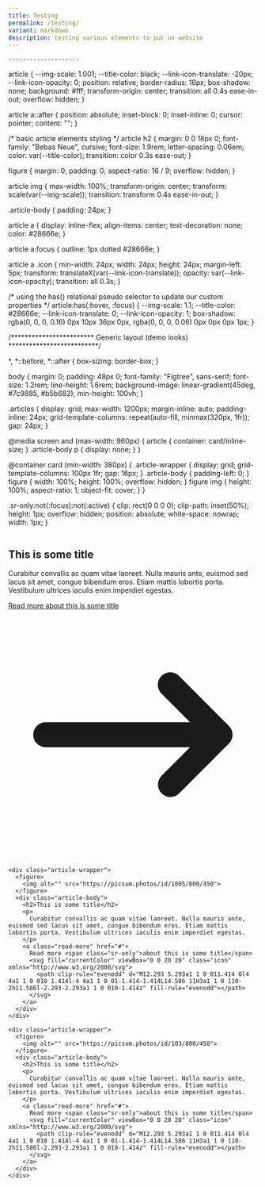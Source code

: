 ```yaml
---
title: Testing
permalink: /testing/
variant: markdown
description: testing various elements to put on website
---
```


	
	--------------------
article {
  --img-scale: 1.001;
  --title-color: black;
  --link-icon-translate: -20px;
  --link-icon-opacity: 0;
  position: relative;
  border-radius: 16px;
  box-shadow: none;
  background: #fff;
  transform-origin: center;
  transition: all 0.4s ease-in-out;
  overflow: hidden;
}

article a::after {
  position: absolute;
  inset-block: 0;
  inset-inline: 0;
  cursor: pointer;
  content: "";
}

/* basic article elements styling */
article h2 {
  margin: 0 0 18px 0;
  font-family: "Bebas Neue", cursive;
  font-size: 1.9rem;
  letter-spacing: 0.06em;
  color: var(--title-color);
  transition: color 0.3s ease-out;
}

figure {
  margin: 0;
  padding: 0;
  aspect-ratio: 16 / 9;
  overflow: hidden;
}

article img {
  max-width: 100%;
  transform-origin: center;
  transform: scale(var(--img-scale));
  transition: transform 0.4s ease-in-out;
}

.article-body {
  padding: 24px;
}

article a {
  display: inline-flex;
  align-items: center;
  text-decoration: none;
  color: #28666e;
}

article a:focus {
  outline: 1px dotted #28666e;
}

article a .icon {
  min-width: 24px;
  width: 24px;
  height: 24px;
  margin-left: 5px;
  transform: translateX(var(--link-icon-translate));
  opacity: var(--link-icon-opacity);
  transition: all 0.3s;
}

/* using the has() relational pseudo selector to update our custom properties */
article:has(:hover, :focus) {
  --img-scale: 1.1;
  --title-color: #28666e;
  --link-icon-translate: 0;
  --link-icon-opacity: 1;
  box-shadow: rgba(0, 0, 0, 0.16) 0px 10px 36px 0px, rgba(0, 0, 0, 0.06) 0px 0px 0px 1px;
}


/************************ 
Generic layout (demo looks)
**************************/

*,
*::before,
*::after {
  box-sizing: border-box;
}

body {
  margin: 0;
  padding: 48px 0;
  font-family: "Figtree", sans-serif;
  font-size: 1.2rem;
  line-height: 1.6rem;
  background-image: linear-gradient(45deg, #7c9885, #b5b682);
  min-height: 100vh;
}

.articles {
  display: grid;
  max-width: 1200px;
  margin-inline: auto;
  padding-inline: 24px;
  grid-template-columns: repeat(auto-fill, minmax(320px, 1fr));
  gap: 24px;
}

@media screen and (max-width: 960px) {
  article {
    container: card/inline-size;
  }
  .article-body p {
    display: none;
  }
}

@container card (min-width: 380px) {
  .article-wrapper {
    display: grid;
    grid-template-columns: 100px 1fr;
    gap: 16px;
  }
  .article-body {
    padding-left: 0;
  }
  figure {
    width: 100%;
    height: 100%;
    overflow: hidden;
  }
  figure img {
    height: 100%;
    aspect-ratio: 1;
    object-fit: cover;
  }
}

.sr-only:not(:focus):not(:active) {
  clip: rect(0 0 0 0); 
  clip-path: inset(50%);
  height: 1px;
  overflow: hidden;
  position: absolute;
  white-space: nowrap; 
  width: 1px;
}

<section class="articles">
  <article>
    <div class="article-wrapper">
      <figure>
        <img alt="" src="https://picsum.photos/id/1011/800/450">
      </figure>
      <div class="article-body">
        <h2>This is some title</h2>
        <p>
          Curabitur convallis ac quam vitae laoreet. Nulla mauris ante, euismod sed lacus sit amet, congue bibendum eros. Etiam mattis lobortis porta. Vestibulum ultrices iaculis enim imperdiet egestas.
        </p>
        <a class="read-more" href="#">
          Read more <span class="sr-only">about this is some title</span>
          <svg fill="currentColor" viewBox="0 0 20 20" class="icon" xmlns="http://www.w3.org/2000/svg">
            <path clip-rule="evenodd" d="M12.293 5.293a1 1 0 011.414 0l4 4a1 1 0 010 1.414l-4 4a1 1 0 01-1.414-1.414L14.586 11H3a1 1 0 110-2h11.586l-2.293-2.293a1 1 0 010-1.414z" fill-rule="evenodd"></path>
          </svg>
        </a>
      </div>
    </div>
  </article>
  <article>

    <div class="article-wrapper">
      <figure>
        <img alt="" src="https://picsum.photos/id/1005/800/450">
      </figure>
      <div class="article-body">
        <h2>This is some title</h2>
        <p>
          Curabitur convallis ac quam vitae laoreet. Nulla mauris ante, euismod sed lacus sit amet, congue bibendum eros. Etiam mattis lobortis porta. Vestibulum ultrices iaculis enim imperdiet egestas.
        </p>
        <a class="read-more" href="#">
          Read more <span class="sr-only">about this is some title</span>
          <svg fill="currentColor" viewBox="0 0 20 20" class="icon" xmlns="http://www.w3.org/2000/svg">
            <path clip-rule="evenodd" d="M12.293 5.293a1 1 0 011.414 0l4 4a1 1 0 010 1.414l-4 4a1 1 0 01-1.414-1.414L14.586 11H3a1 1 0 110-2h11.586l-2.293-2.293a1 1 0 010-1.414z" fill-rule="evenodd"></path>
          </svg>
        </a>
      </div>
    </div>
  </article>
  <article>

    <div class="article-wrapper">
      <figure>
        <img alt="" src="https://picsum.photos/id/103/800/450">
      </figure>
      <div class="article-body">
        <h2>This is some title</h2>
        <p>
          Curabitur convallis ac quam vitae laoreet. Nulla mauris ante, euismod sed lacus sit amet, congue bibendum eros. Etiam mattis lobortis porta. Vestibulum ultrices iaculis enim imperdiet egestas.
        </p>
        <a class="read-more" href="#">
          Read more <span class="sr-only">about this is some title</span>
          <svg fill="currentColor" viewBox="0 0 20 20" class="icon" xmlns="http://www.w3.org/2000/svg">
            <path clip-rule="evenodd" d="M12.293 5.293a1 1 0 011.414 0l4 4a1 1 0 010 1.414l-4 4a1 1 0 01-1.414-1.414L14.586 11H3a1 1 0 110-2h11.586l-2.293-2.293a1 1 0 010-1.414z" fill-rule="evenodd"></path>
          </svg>
        </a>
      </div>
    </div>
  </article>
</section>